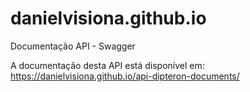 # danielvisiona.github.io
Documentação API - Swagger

A documentação desta API está disponível em: https://danielvisiona.github.io/api-dipteron-documents/